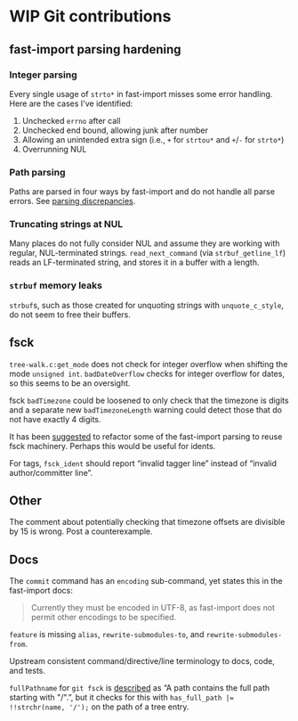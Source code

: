 # WIP Git contributions

## fast-import parsing hardening

### Integer parsing

Every single usage of `strto*` in fast-import misses some error handling. Here
are the cases I've identified:

1. Unchecked `errno` after call
2. Unchecked end bound, allowing junk after number
3. Allowing an unintended extra sign (i.e., `+` for `strtou*` and `+`/`-` for
   `strto*`)
4. Overrunning NUL

### Path parsing

Paths are parsed in four ways by fast-import and do not handle all parse errors.
See [parsing discrepancies](./parsing_discrepancies.md).

### Truncating strings at NUL

Many places do not fully consider NUL and assume they are working with regular,
NUL-terminated strings. `read_next_command` (via `strbuf_getline_lf`) reads an
LF-terminated string, and stores it in a buffer with a length.

### `strbuf` memory leaks

`strbuf`s, such as those created for unquoting strings with `unquote_c_style`,
do not seem to free their buffers.

## fsck

`tree-walk.c:get_mode` does not check for integer overflow when shifting the
mode `unsigned int`. `badDateOverflow` checks for integer overflow for dates, so
this seems to be an oversight.

fsck `badTimezone` could be loosened to only check that the timezone is digits
and a separate new `badTimezoneLength` warning could detect those that do not
have exactly 4 digits.

It has been [suggested](https://lore.kernel.org/git/xmqq7dnpc610.fsf@gitster.c.googlers.com/)
to refactor some of the fast-import parsing to reuse fsck machinery. Perhaps
this would be useful for idents.

For tags, `fsck_ident` should report “invalid tagger line” instead of “invalid
author/committer line”.

## Other

The comment about potentially checking that timezone offsets are divisible by 15
is wrong. Post a counterexample.

## Docs

The `commit` command has an `encoding` sub-command, yet states this in the
fast-import docs:

> Currently they must be encoded in UTF-8, as fast-import does not permit other
> encodings to be specified.

`feature` is missing `alias`, `rewrite-submodules-to`, and
`rewrite-submodules-from`.

Upstream consistent command/directive/line terminology to docs, code, and tests.

`fullPathname` for `git fsck` is [described](https://git-scm.com/docs/git-fsck#_fsck_messages)
as “A path contains the full path starting with "/".”, but it checks for this
with `has_full_path |= !!strchr(name, '/');` on the path of a tree entry.
